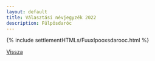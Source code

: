 ```yaml
---
layout: default
title: Választási névjegyzék 2022
description: Fülpösdaróc
---
```


{% include settlementHTMLs/Fuuxlpooxsdarooc.html %}

[Vissza](../)